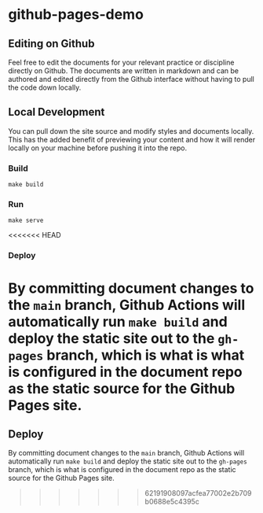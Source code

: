# github-pages-demo

## Editing on Github
Feel free to edit the documents for your relevant practice or discipline directly on Github. The documents are written in markdown and can be authored and edited directly from the Github interface without having to pull the code down locally.

## Local Development
You can pull down the site source and modify styles and documents locally. This has the added benefit of previewing your content and how it will render locally on your machine before pushing it into the repo.

### Build
`make build`

### Run
`make serve`

<<<<<<< HEAD
### Deploy
By committing document changes to the `main` branch, Github Actions will automatically run `make build` and deploy the static site out to the `gh-pages` branch, which is what is what is configured in the document repo as the static source for the Github Pages site. 
=======
## Deploy
By committing document changes to the `main` branch, Github Actions will automatically run `make build` and deploy the static site out to the `gh-pages` branch, which is what is configured in the document repo as the static source for the Github Pages site. 
>>>>>>> 62191908097acfea77002e2b709b0688e5c4395c
